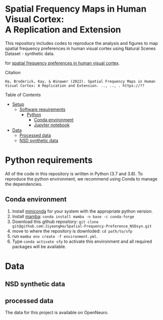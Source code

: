 # Spatial Frequency Maps in Human Visual Cortex: </br>A Replication and Extension

This repository includes codes to reproduce the analysis and figures to map spatial frequency preferences in human visual cortex using Natural Scenes Dataset - synthetic data.

for [spatial frequency preferences in human visual cortex](https://jov.arvojournals.org/article.aspx?articleid=2792643).

Citation
```
Ha, Broderick, Kay, & Winawer (2022). Spatial Frequency Maps in Human Visual Cortex: A Replication and Extension. .., .., . https://??

```

Table of Contents
* [Setup](#setup)
   * [Software requirements](#software-requirements)
      * [Python](#python)
         * [Conda environment](#conda-environment)
         * [Jupyter notebook](#jupyter-notebook)
* [Data](#data)
   * [Processed data](#processed-data)
   * [NSD synthetic data](#nsd-synthetic-data)

# Python requirements
All of the code in this repository is written in Python (3.7 and 3.8). To reproduce the python environment, we recommend using Conda to manage the dependencies.


## Conda environment 
1. Install [miniconda](https://docs.conda.io/en/latest/miniconda.html) for your
   system with the appropriate python version.
2. Install [mamba](https://github.com/mamba-org/mamba): `conda install mamba
  -n base -c conda-forge`
3. Download this github repository: `git clone git@github.com:JiyeongHa/Spatial-Frequency-Preference_NSDsyn.git`
4. move to where the repository is downloded: `cd path/to/sfp`
5. run `mamba env create -f environment.yml`.
6. Type `conda activate sfp` to activate this environment
   and all required packages will be available.
   


# Data 
## NSD synthetic data

## processed data
The data for this project is available on OpenNeuro.  
